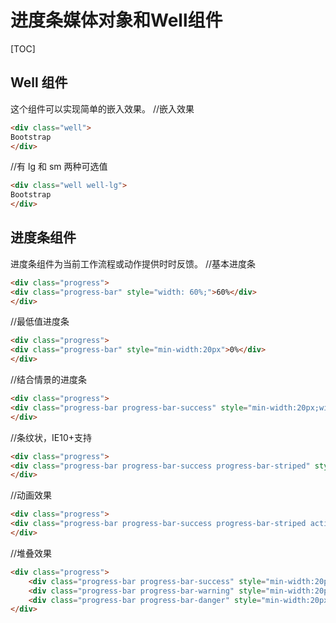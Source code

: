 # 进度条媒体对象和Well组件
[TOC]

## Well 组件
这个组件可以实现简单的嵌入效果。
//嵌入效果
```html
<div class="well">
Bootstrap
</div>
```
//有 lg 和 sm 两种可选值
```html
<div class="well well-lg">
Bootstrap
</div>
```

## 进度条组件
进度条组件为当前工作流程或动作提供时时反馈。
//基本进度条
```html
<div class="progress">
<div class="progress-bar" style="width: 60%;">60%</div>
</div>
```
//最低值进度条
```html
<div class="progress">
<div class="progress-bar" style="min-width:20px">0%</div>
</div>
```
//结合情景的进度条
```html
<div class="progress">
<div class="progress-bar progress-bar-success" style="min-width:20px;width:60%">60%</div>
</div>
```
//条纹状，IE10+支持
```html
<div class="progress">
<div class="progress-bar progress-bar-success progress-bar-striped" style="min-width:20px;width:60%">60%</div>
</div>
```
//动画效果
```html
<div class="progress">
<div class="progress-bar progress-bar-success progress-bar-striped active" style="min-width:20px;width:60%">60%</div>
</div>
```
//堆叠效果
```html
<div class="progress">
    <div class="progress-bar progress-bar-success" style="min-width:20px;width:35%">35%</div>
    <div class="progress-bar progress-bar-warning" style="min-width:20px;width:20%">20%</div>
    <div class="progress-bar progress-bar-danger" style="min-width:20px;width:10%">10%</div>
</div>
```